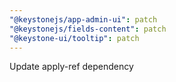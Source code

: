 ```yaml
---
"@keystonejs/app-admin-ui": patch
"@keystonejs/fields-content": patch
"@keystone-ui/tooltip": patch
---
```


Update apply-ref dependency
